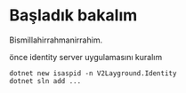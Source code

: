 # Başladık bakalım

Bismillahirrahmanirrahim.

önce identity server uygulamasını kuralım

```
dotnet new isaspid -n V2Layground.Identity
dotnet sln add ...

```